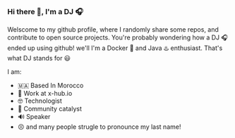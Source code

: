 ### Hi there 👋, I'm a DJ 🎧

Welscome to my github profile, where I randomly share some repos, and contribute to open source projects. 
You're probably wondering how a DJ 🎧 ended up using github! we'll I'm a Docker 🐳 and Java ♨️ enthusiast. That's what DJ stands for 😃

I am:
- 🇲🇦 Based In Morocco
- 👔 Work at x-hub.io
- 🤓 Technologist
- 🦞 Community catalyst
- 🔊 Speaker
- 😣 and many people strugle to pronounce my last name!


